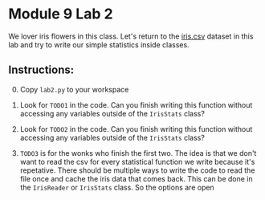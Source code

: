 # Module 9 Lab 2

We lover iris flowers in this class. Let's return to the [iris.csv](https://github.com/summerela/intro_programming_python/blob/master/Module6/iris.csv) dataset in this lab and try to write our simple statistics
inside classes.

## Instructions:

0. Copy `lab2.py` to your workspace

0. Look for `TODO1` in the code. Can you finish writing this function without accessing any variables outside of the `IrisStats` class?

0. Look for `TODO2` in the code. Can you finish writing this function without accessing any variables outside of the `IrisStats` class?

0. `TODO3` is for the wonks who finish the first two. The idea is that we don't want to read the csv for every statistical function we write
because it's repetative. There should be multiple ways to write the code to read the file once and cache the iris data that comes back.
This can be done in the `IrisReader` or `IrisStats` class. So the options are open
